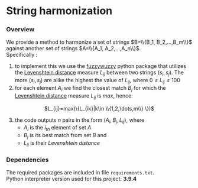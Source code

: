 # String harmonization
### Overview
We provide a method to harmonize a set of strings $B=\\{B_1, B_2,...,B_m\\}$ against another set of strings $A=\\{A_1, A_2,...,A_n\\}$.<br>
Specifically :
1. to implement this we use the [fuzzywuzzy](https://pypi.org/project/fuzzywuzzy/) python package that utilizes the [Levenshtein distance](https://en.wikipedia.org/wiki/Levenshtein_distance) measure $L_{ij}$ between two strings $(s_i, s_j)$. The more $(s_i, s_j)$ are alike the highest the value of $L_{ij}$, where $0 \leq L_{ij} \leq 100$
2. for each element $A_i$ we find the closest match $B_j$ for which the [Levenshtein distance](https://en.wikipedia.org/wiki/Levenshtein_distance) measure $L_{ij}$ is _max_, hence:<br>
<p align="center">
$L_{ij}=max(\{L_{ik}|k\in \\{1,2,\dots,m\\} \})$
</p>

3. the code outputs $n$ pairs in the form $(A_i, B_j, L_{ij})$, where
   -  $A_i$ is the $i_{th}$ element of set $A$
   -  $B_j$ is its best match from set $B$ and
   -  $L_{ij}$ is their _Levenshtein distance_

### Dependencies
The required packages are included in file ```requirements.txt```.<br>
Python interpreter version used for this project: **3.9.4**
